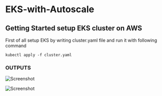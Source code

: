 # EKS-with-Autoscale

## Getting Started setup EKS cluster on AWS

First of all setup EKS by writing cluster.yaml file and run it with following command

``` kubectl apply -f cluster.yaml ```

### OUTPUTS

![Screenshot](./images/aws-eks-1.png)

![Screenshot](./images/aws-eks-2.png)
